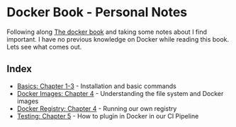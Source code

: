 # Docker Book - Personal Notes

Following along [The docker book](https://dockerbook.com/) and taking some notes about I find important. I have no previous knowledge on Docker while reading this book. Lets see what comes out.

## Index

- [Basics: Chapter 1-3](./basics.md) - Installation and basic commands
- [Docker Images: Chapter 4](./chapter_4/chapter_4.md) - Understanding the file system and Docker images
- [Docker Registry: Chapter 4](./chapter_4/chapter_4_registry.md) - Running our own registry
- [Testing: Chapter 5](./chapter_5/chapter_5.md) - How to plugin in Docker in our CI Pipeline